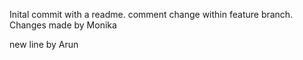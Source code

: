 Inital commit with a readme.
comment change within feature branch.
Changes made by Monika
  
new line by Arun
